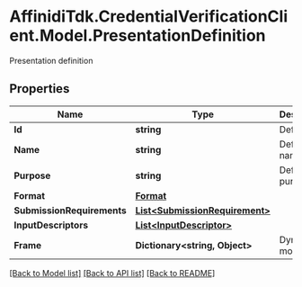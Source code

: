 # AffinidiTdk.CredentialVerificationClient.Model.PresentationDefinition
Presentation definition

## Properties

Name | Type | Description | Notes
------------ | ------------- | ------------- | -------------
**Id** | **string** | Definition id | 
**Name** | **string** | Definition name | [optional] 
**Purpose** | **string** | Definition purpose | [optional] 
**Format** | [**Format**](Format.md) |  | [optional] 
**SubmissionRequirements** | [**List&lt;SubmissionRequirement&gt;**](SubmissionRequirement.md) |  | [optional] 
**InputDescriptors** | [**List&lt;InputDescriptor&gt;**](InputDescriptor.md) |  | 
**Frame** | **Dictionary&lt;string, Object&gt;** | Dynamic model | [optional] 

[[Back to Model list]](../README.md#documentation-for-models) [[Back to API list]](../README.md#documentation-for-api-endpoints) [[Back to README]](../README.md)

